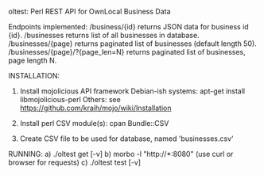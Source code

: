 oltest: Perl REST API for OwnLocal Business Data

Endpoints implemented:
	/business/{id}						returns JSON data for business id {id}.
	/businesses							returns list of all businesses in database.
	/businesses/{page}					returns paginated list of businesses (default length 50).
	/businesses/{page}/?{page_len=N}	returns paginated list of businesses, page length N.
							
INSTALLATION:	
1) Install mojolicious API framework
		Debian-ish systems: apt-get install libmojolicious-perl
		Others: see https://github.com/kraih/mojo/wiki/Installation

2) Install perl CSV module(s):
		cpan Bundle::CSV

3) Create CSV file to be used for database, named 'businesses.csv'

RUNNING:
	a) ./oltest get [-v] <endpoint>
	b) morbo -l "http://*:8080" (use curl or browser for requests)
	c) ./oltest test [-v]



